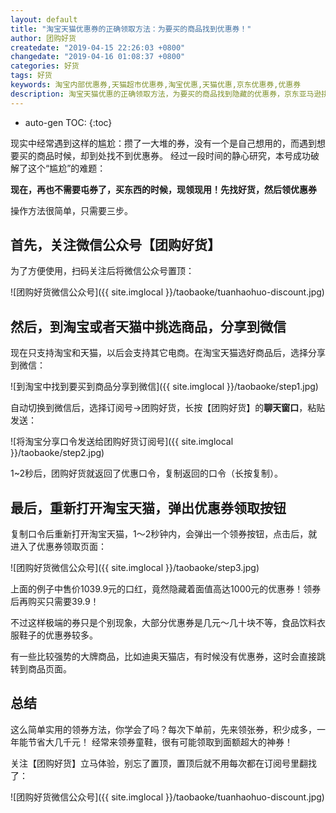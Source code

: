 ```yaml
---
layout: default
title: "淘宝天猫优惠券的正确领取方法：为要买的商品找到优惠券！"
author: 团购好货
createdate: "2019-04-15 22:26:03 +0800"
changedate: "2019-04-16 01:08:37 +0800"
categories: 好货
tags: 好货
keywords: 淘宝内部优惠券,天猫超市优惠券,淘宝优惠,天猫优惠,京东优惠券,优惠券
description: 淘宝天猫优惠的正确领取方法，为要买的商品找到隐藏的优惠券，京东亚马逊拼多多唯品会准备中
---
```


* auto-gen TOC:
{:toc}

现实中经常遇到这样的尴尬：攒了一大堆的券，没有一个是自己想用的，而遇到想要买的商品时候，却到处找不到优惠券。
经过一段时间的静心研究，本号成功破解了这个“尴尬”的难题：

**现在，再也不需要屯券了，买东西的时候，现领现用！先找好货，然后领优惠券**

操作方法很简单，只需要三步。

## 首先，关注微信公众号【团购好货】

为了方便使用，扫码关注后将微信公众号置顶：

![团购好货微信公众号]({{ site.imglocal }}/taobaoke/tuanhaohuo-discount.jpg)

## 然后，到淘宝或者天猫中挑选商品，分享到微信

现在只支持淘宝和天猫，以后会支持其它电商。在淘宝天猫选好商品后，选择分享到微信：

![到淘宝中找到要买到商品分享到微信]({{ site.imglocal }}/taobaoke/step1.jpg)

自动切换到微信后，选择订阅号->团购好货，长按【团购好货】的**聊天窗口**，粘贴发送：

![将淘宝分享口令发送给团购好货订阅号]({{ site.imglocal }}/taobaoke/step2.jpg)

1~2秒后，团购好货就返回了优惠口令，复制返回的口令（长按复制）。

## 最后，重新打开淘宝天猫，弹出优惠券领取按钮

复制口令后重新打开淘宝天猫，1～2秒钟内，会弹出一个领券按钮，点击后，就进入了优惠券领取页面：

![团购好货微信公众号]({{ site.imglocal }}/taobaoke/step3.jpg)

上面的例子中售价1039.9元的口红，竟然隐藏着面值高达1000元的优惠券！领券后再购买只需要39.9！

不过这样极端的券只是个别现象，大部分优惠券是几元～几十块不等，食品饮料衣服鞋子的优惠券较多。

有一些比较强势的大牌商品，比如迪奥天猫店，有时候没有优惠券，这时会直接跳转到商品页面。

## 总结

这么简单实用的领券方法，你学会了吗？每次下单前，先来领张券，积少成多，一年能节省大几千元！
经常来领券童鞋，很有可能领取到面额超大的神券！

关注【团购好货】立马体验，别忘了置顶，置顶后就不用每次都在订阅号里翻找了：

![团购好货微信公众号]({{ site.imglocal }}/taobaoke/tuanhaohuo-discount.jpg)

